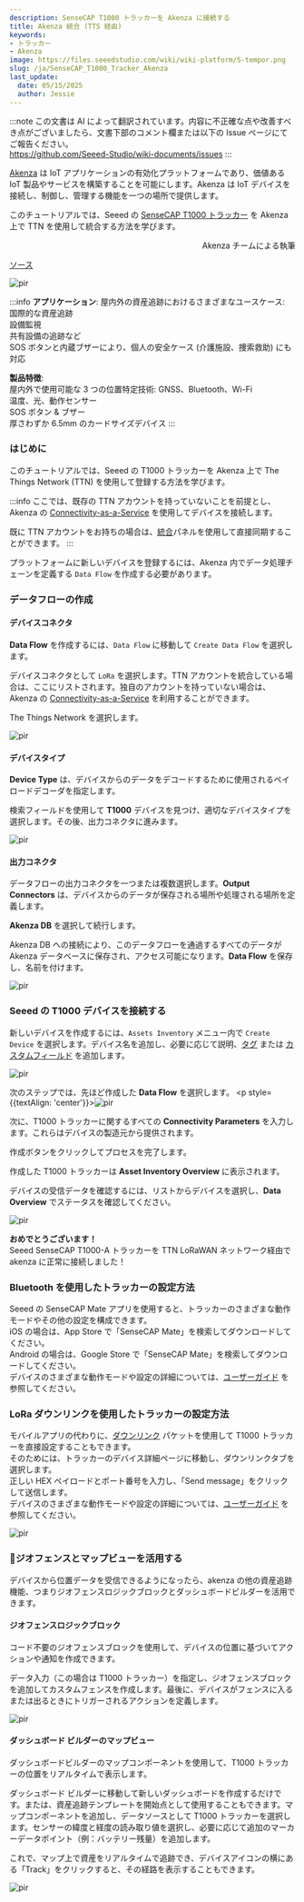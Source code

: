 ```yaml
---
description: SenseCAP T1000 トラッカーを Akenza に接続する
title: Akenza 統合 (TTS 経由)
keywords:
- トラッカー
- Akenza
image: https://files.seeedstudio.com/wiki/wiki-platform/S-tempor.png
slug: /ja/SenseCAP_T1000_Tracker_Akenza
last_update:
  date: 05/15/2025
  author: Jessie
---
```

:::note
この文書は AI によって翻訳されています。内容に不正確な点や改善すべき点がございましたら、文書下部のコメント欄または以下の Issue ページにてご報告ください。  
https://github.com/Seeed-Studio/wiki-documents/issues
:::

[Akenza](https://akenza.io/) は IoT アプリケーションの有効化プラットフォームであり、価値ある IoT 製品やサービスを構築することを可能にします。Akenza は IoT デバイスを接続し、制御し、管理する機能を一つの場所で提供します。

このチュートリアルでは、Seeed の [SenseCAP T1000 トラッカー](https://www.seeedstudio.com/SenseCAP-Card-Tracker-T1000-A-p-5697.html) を Akenza 上で TTN を使用して統合する方法を学びます。
​
<div align="right">
Akenza チームによる執筆
</div>

[ソース](https://docs.akenza.io/akenza.io/tutorials/add-devices/how-to-integrate-the-seeed-sensecap-t1000-tracker-on-akenza)

<p style={{textAlign: 'center'}}><img src="https://3656276971-files.gitbook.io/~/files/v0/b/gitbook-x-prod.appspot.com/o/spaces%2F-MMKXTFIN5ZlLOjBlfC4%2Fuploads%2FBvnwVdfDW4JXHXEbrjs3%2FT1000%20tracker.png?alt=media&token=dedacd81-e952-4e83-90bf-f004e99adc08" alt="pir" width={400} height="auto" /></p>


:::info
**アプリケーション**:
屋内外の資産追跡におけるさまざまなユースケース: <br/>
国際的な資産追跡<br/>
設備監視<br/>
共有設備の追跡など<br/>
SOS ボタンと内蔵ブザーにより、個人の安全ケース (介護施設、捜索救助) にも対応<br/>

**製品特徴**: <br/>
屋内外で使用可能な 3 つの位置特定技術: GNSS、Bluetooth、Wi-Fi<br/>
温度、光、動作センサー<br/>
SOS ボタン & ブザー<br/>
厚さわずか 6.5mm のカードサイズデバイス
:::


### はじめに

このチュートリアルでは、Seeed の T1000 トラッカーを Akenza 上で The Things Network (TTN) を使用して登録する方法を学びます。

:::info
ここでは、既存の TTN アカウントを持っていないことを前提とし、Akenza の [Connectivity-as-a-Service](https://docs.akenza.io/akenza.io/get-started/your-integration) を使用してデバイスを接続します。

既に TTN アカウントをお持ちの場合は、[統合](https://docs.akenza.io/akenza.io/get-started/your-integration#2.-integrations)パネルを使用して直接同期することができます。
:::

プラットフォームに新しいデバイスを登録するには、Akenza 内でデータ処理チェーンを定義する `Data Flow` を作成する必要があります。

### データフローの作成

#### デバイスコネクタ

**Data Flow** を作成するには、`Data Flow` に移動して `Create Data Flow` を選択します。

デバイスコネクタとして `LoRa` を選択します。TTN アカウントを統合している場合は、ここにリストされます。独自のアカウントを持っていない場合は、Akenza の [Connectivity-as-a-Service](https://docs.akenza.io/akenza.io/get-started/your-integration) を利用することができます。

The Things Network を選択します。
<p style={{textAlign: 'center'}}><img src="https://3656276971-files.gitbook.io/~/files/v0/b/gitbook-x-prod.appspot.com/o/spaces%2F-MMKXTFIN5ZlLOjBlfC4%2Fuploads%2FBNwN5xlVesDpVxHQ3H4d%2FT1000-DF.png?alt=media&token=540e39fd-bea3-46dd-84a7-6af601e772f7" alt="pir" width={800} height="auto" /></p>

#### デバイスタイプ

**Device Type** は、デバイスからのデータをデコードするために使用されるペイロードデコーダを指定します。

検索フィールドを使用して **T1000** デバイスを見つけ、適切なデバイスタイプを選択します。その後、出力コネクタに進みます。

<p style={{textAlign: 'center'}}><img src="https://3656276971-files.gitbook.io/~/files/v0/b/gitbook-x-prod.appspot.com/o/spaces%2F-MMKXTFIN5ZlLOjBlfC4%2Fuploads%2FUuglz0pXA3SEsX59cdxJ%2FT1000-DF-2.png?alt=media&token=16c0dd80-f402-4477-857b-b0de9601b27b" alt="pir" width={800} height="auto" /></p>

#### 出力コネクタ

データフローの出力コネクタを一つまたは複数選択します。**Output Connectors** は、デバイスからのデータが保存される場所や処理される場所を定義します。

**Akenza DB** を選択して続行します。

Akenza DB への接続により、このデータフローを通過するすべてのデータが Akenza データベースに保存され、アクセス可能になります。**Data Flow** を保存し、名前を付けます。

<p style={{textAlign: 'center'}}><img src="https://3656276971-files.gitbook.io/~/files/v0/b/gitbook-x-prod.appspot.com/o/spaces%2F-MMKXTFIN5ZlLOjBlfC4%2Fuploads%2FSOGhuXN5SrmIMjchCCJP%2FT1000-DF-3.png?alt=media&token=7e43e9ab-1a9a-4609-b1c7-36ceeaf71635" alt="pir" width={800} height="auto" /></p>


### Seeed の T1000 デバイスを接続する

新しいデバイスを作成するには、`Assets Inventory` メニュー内で `Create Device` を選択します。デバイス名を追加し、必要に応じて説明、[タグ](https://docs.akenza.io/akenza.io/get-started/create-new-device/how-to-use-tags-on-akenza) または [カスタムフィールド](https://docs.akenza.io/akenza.io/get-started/create-new-device/how-to-use-custom-fields-on-akenza) を追加します。

<p style={{textAlign: 'center'}}><img src="https://3656276971-files.gitbook.io/~/files/v0/b/gitbook-x-prod.appspot.com/o/spaces%2F-MMKXTFIN5ZlLOjBlfC4%2Fuploads%2FI6gtMgKsAlazzNMO2Umz%2FT1000-CD-1.png?alt=media&token=ef5c5b56-1409-4b89-8893-66ca3bdb5822" alt="pir" width={800} height="auto" /></p>

次のステップでは、先ほど作成した **Data Flow** を選択します。
​<p style={{textAlign: 'center'}}><img src="https://3656276971-files.gitbook.io/~/files/v0/b/gitbook-x-prod.appspot.com/o/spaces%2F-MMKXTFIN5ZlLOjBlfC4%2Fuploads%2FVPZ35a4DKdujIqlP84gR%2FT1000-CD-2.png?alt=media&token=73ced82f-ea7b-436c-a42d-36dc44ec3f12" alt="pir" width={800} height="auto" /></p>

次に、T1000 トラッカーに関するすべての **Connectivity Parameters** を入力します。これらはデバイスの製造元から提供されます。

作成ボタンをクリックしてプロセスを完了します。

作成した T1000 トラッカーは **Asset Inventory Overview** に表示されます。

デバイスの受信データを確認するには、リストからデバイスを選択し、**Data Overview** でステータスを確認してください。

<p style={{textAlign: 'center'}}><img src="https://3656276971-files.gitbook.io/~/files/v0/b/gitbook-x-prod.appspot.com/o/spaces%2F-MMKXTFIN5ZlLOjBlfC4%2Fuploads%2Fllgd7HtP8VBZbAgeNU4M%2FT1000-Asset.png?alt=media&token=2665b736-aed6-4533-b7bb-aaa5542f5d67" alt="pir" width={800} height="auto" /></p>

**おめでとうございます！**  
Seeed SenseCAP T1000-A トラッカーを TTN LoRaWAN ネットワーク経由で akenza に正常に接続しました！

### Bluetooth を使用したトラッカーの設定方法

Seeed の SenseCAP Mate アプリを使用すると、トラッカーのさまざまな動作モードやその他の設定を構成できます。<br/> 
iOS の場合は、App Store で「SenseCAP Mate」を検索してダウンロードしてください。<br/>
Android の場合は、Google Store で「SenseCAP Mate」を検索してダウンロードしてください。<br/>
デバイスのさまざまな動作モードや設定の詳細については、[ユーザーガイド](https://files.seeedstudio.com/products/SenseCAP/SenseCAP_Tracker/SenseCAP_Tracker_T1000-AB_User_Guide.pdf) を参照してください。

### LoRa ダウンリンクを使用したトラッカーの設定方法

モバイルアプリの代わりに、[ダウンリンク](https://docs.akenza.io/akenza.io/get-started/connectors/downlink) パケットを使用して T1000 トラッカーを直接設定することもできます。<br/>
そのためには、トラッカーのデバイス詳細ページに移動し、ダウンリンクタブを選択します。<br/>
正しい HEX ペイロードとポート番号を入力し、「Send message」をクリックして送信します。<br/>
デバイスのさまざまな動作モードや設定の詳細については、[ユーザーガイド](https://files.seeedstudio.com/products/SenseCAP/SenseCAP_Tracker/SenseCAP_Tracker_T1000-AB_User_Guide.pdf) を参照してください。

<p style={{textAlign: 'center'}}><img src="https://3656276971-files.gitbook.io/~/files/v0/b/gitbook-x-prod.appspot.com/o/spaces%2F-MMKXTFIN5ZlLOjBlfC4%2Fuploads%2F5KtoZmSstaZQ7vMLevdo%2FT1000-downlink.png?alt=media&token=e8d29de7-9b7a-4c57-8376-443ceb8c9ee1" alt="pir" width={800} height="auto" /></p>

### 🚀ジオフェンスとマップビューを活用する

デバイスから位置データを受信できるようになったら、akenza の他の資産追跡機能、つまりジオフェンスロジックブロックとダッシュボードビルダーを活用できます。

#### ジオフェンスロジックブロック

コード不要のジオフェンスブロックを使用して、デバイスの位置に基づいてアクションや通知を作成できます。

データ入力（この場合は T1000 トラッカー）を指定し、ジオフェンスブロックを追加してカスタムフェンスを作成します。最後に、デバイスがフェンスに入るまたは出るときにトリガーされるアクションを定義します。

<p style={{textAlign: 'center'}}><img src="https://3656276971-files.gitbook.io/~/files/v0/b/gitbook-x-prod.appspot.com/o/spaces%2F-MMKXTFIN5ZlLOjBlfC4%2Fuploads%2FhlQoCpjhK7JyUYmUTGSg%2FT1000-geofense.png?alt=media&token=835f6423-4474-44d6-8712-cd6c500e6f7f" alt="pir" width={800} height="auto" /></p>

#### ダッシュボード ビルダーのマップビュー

ダッシュボードビルダーのマップコンポーネントを使用して、T1000 トラッカーの位置をリアルタイムで表示します。

ダッシュボード ビルダーに移動して新しいダッシュボードを作成するだけです。または、資産追跡テンプレートを開始点として使用することもできます。マップコンポーネントを追加し、データソースとして T1000 トラッカーを選択します。センサーの緯度と経度の読み取り値を選択し、必要に応じて追加のマーカーデータポイント（例：バッテリー残量）を追加します。

これで、マップ上で資産をリアルタイムで追跡でき、デバイスアイコンの横にある「Track」をクリックすると、その経路を表示することもできます。

<p style={{textAlign: 'center'}}><img src="https://3656276971-files.gitbook.io/~/files/v0/b/gitbook-x-prod.appspot.com/o/spaces%2F-MMKXTFIN5ZlLOjBlfC4%2Fuploads%2FaCi1AyERgs0q0L1Gidjq%2FT1000-map.png?alt=media&token=5d461816-1e73-48ab-bbd8-3edb8bc139f8" alt="pir" width={800} height="auto" /></p>